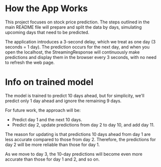 # How the App Works
This project focuses on stock price prediction. The steps outlined in the main README file will prepare and split the data by days, 
simulating upcoming days that need to be predicted.

The application introduces a 3-second delay, which we treat as one day (3 seconds = 1 day). 
The prediction occurs for the next day, and when you open the localhost, the StreamingResponse will continuously make predictions and display them in the browser every 3 seconds,
with no need to refresh the web page.


# Info on trained model

The model is trained to predict 10 days ahead, but for simplicity, 
we'll predict only 1 day ahead and ignore the remaining 9 days.

For future work, the approach will be:

- Predict day 1 and the next 10 days.
- Predict day 2, update predictions from day 2 to day 10, and add day 11.


The reason for updating is that predictions 10 days ahead from day 1 are less accurate 
compared to those from day 2. Therefore, the predictions for day 2 will be more reliable than those for day 1.

As we move to day 3, the 10-day predictions will become even more accurate
than those for day 1 and 2, and so on.
